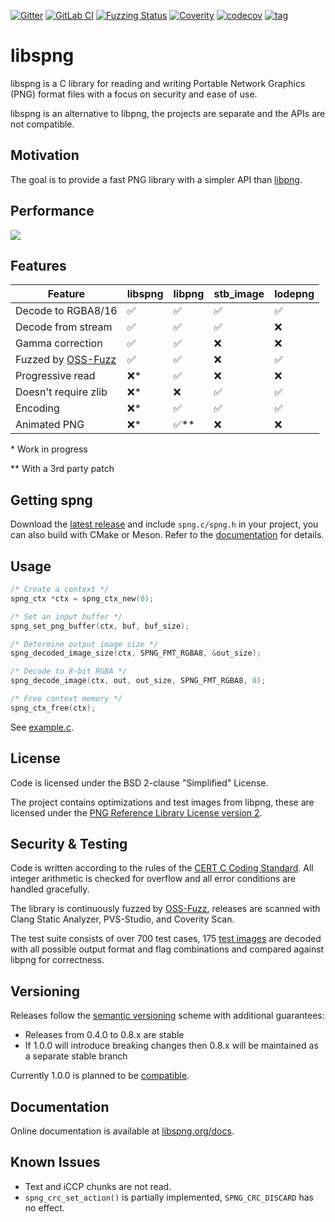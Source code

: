 [![Gitter](https://badges.gitter.im/libspng/community.svg)](https://gitter.im/libspng/community?utm_source=badge&utm_medium=badge&utm_campaign=pr-badge)
[![GitLab CI](https://gitlab.com/randy408/libspng-ci/badges/master/pipeline.svg)](https://gitlab.com/randy408/libspng-ci/pipelines/latest)
[![Fuzzing Status](https://oss-fuzz-build-logs.storage.googleapis.com/badges/libspng.svg)](https://oss-fuzz-build-logs.storage.googleapis.com/index.html#libspng)
[![Coverity](https://scan.coverity.com/projects/15336/badge.svg)](https://scan.coverity.com/projects/randy408-libspng)
[![codecov](https://codecov.io/gl/randy408/libspng/branch/master/graph/badge.svg)](https://codecov.io/gl/randy408/libspng)
[![tag](https://img.shields.io/github/tag-date/randy408/libspng.svg)](https://libspng.org/download.html)

# libspng

libspng is a C library for reading and writing Portable Network Graphics (PNG)
format files with a focus on security and ease of use.

libspng is an alternative to libpng, the projects are separate and the APIs are
not compatible.

## Motivation

The goal is to provide a fast PNG library with a simpler API than [libpng](https://github.com/glennrp/libpng/blob/libpng16/png.h).

## Performance

![](https://libspng.org/perfx86.png)

## Features

| Feature                   | libspng    | libpng   | stb_image | lodepng |
|---------------------------|------------|----------|-----------|---------|
| Decode to RGBA8/16        | ✅         | ✅       | ✅        | ✅      |
| Decode from stream        | ✅         | ✅       | ✅        | ❌      |
| Gamma correction          | ✅         | ✅       | ❌        | ❌      |
| Fuzzed by [OSS-Fuzz][1]   | ✅         | ✅       | ❌        | ✅      |
| Progressive read          | ❌*        | ✅       | ❌        | ❌      |
| Doesn't require zlib      | ❌*        | ❌       | ✅        | ✅      |
| Encoding                  | ❌*        | ✅       | ✅        | ✅      |
| Animated PNG              | ❌*        | ✅**     | ❌        | ❌      |

[1]: https://github.com/google/oss-fuzz

\* Work in progress

\*\* With a 3rd party patch

## Getting spng

Download the [latest release](https://libspng.org/download) and include `spng.c/spng.h` in your project,
you can also build with CMake or Meson. Refer to the [documentation](https://libspng.org/docs) for details.

## Usage

```c
/* Create a context */
spng_ctx *ctx = spng_ctx_new(0);

/* Set an input buffer */
spng_set_png_buffer(ctx, buf, buf_size);

/* Determine output image size */
spng_decoded_image_size(ctx, SPNG_FMT_RGBA8, &out_size);

/* Decode to 8-bit RGBA */
spng_decode_image(ctx, out, out_size, SPNG_FMT_RGBA8, 0);

/* Free context memory */
spng_ctx_free(ctx);
```

See [example.c](https://github.com/randy408/libspng/blob/v0.5.0/examples/example.c).

## License

Code is licensed under the BSD 2-clause "Simplified" License.

The project contains optimizations and test images from libpng, these are licensed under the
[PNG Reference Library License version 2](http://www.libpng.org/pub/png/src/libpng-LICENSE.txt).

## Security & Testing

Code is written according to the rules of the
[CERT C Coding Standard](https://wiki.sei.cmu.edu/confluence/display/c/SEI+CERT+C+Coding+Standard).
All integer arithmetic is checked for overflow and all error conditions are handled gracefully.

The library is continuously fuzzed by [OSS-Fuzz](https://github.com/google/oss-fuzz),
releases are scanned with Clang Static Analyzer, PVS-Studio, and Coverity Scan.

The test suite consists of over 700 test cases,
175 [test images](http://www.schaik.com/pngsuite/) are decoded with all possible
output format and flag combinations and compared against libpng for correctness.

## Versioning

Releases follow the [semantic versioning](https://semver.org/) scheme with additional guarantees:

* Releases from 0.4.0 to 0.8.x are stable
* If 1.0.0 will introduce breaking changes then 0.8.x will be maintained as a separate stable branch

Currently 1.0.0 is planned to be [compatible](https://github.com/randy408/libspng/issues/3).

## Documentation

Online documentation is available at [libspng.org/docs](https://libspng.org/docs).

## Known Issues

* Text and iCCP chunks are not read.
* `spng_crc_set_action()` is partially implemented, `SPNG_CRC_DISCARD` has no effect.
